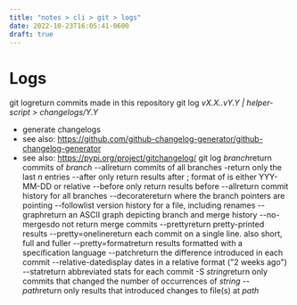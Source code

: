```yaml
---
title: "notes > cli > git > logs"
date: 2022-10-23T16:05:41-0600
draft: true
---
```

# Logs
git logreturn commits made in this repository
git log *vX.X..vY.Y | helper-script > changelogs/Y.Y*
- generate changelogs
- see also: <https://github.com/github-changelog-generator/github-changelog-generator>
- see also: <https://pypi.org/project/gitchangelog/>
git log *branch*return commits of *branch*
--allreturn commits of all branches
-<n>return only the last *n* entries
--after <date>only return results after <date>; format of <date> is either YYY-MM-DD or relative
--before <date>only return results before <date>
--allreturn commit history for all branches
--decoratereturn where the branch pointers are pointing
--followlist version history for a file, including renames
--graphreturn an ASCII graph depicting branch and merge history
--no-mergesdo not return merge commits
--prettyreturn pretty-printed results
--pretty=onelinereturn each commit on a single line. also short, full and fuller
--pretty=formatreturn results formatted with a specification language
--patchreturn the difference introduced in each commit
--relative-datedisplay dates in a relative format ("2 weeks ago")
--statreturn abbreviated stats for each commit
-S *string*return only commits that changed the number of occurrences of *string*
-- *path*return only results that introduced changes to file(s) at *path*